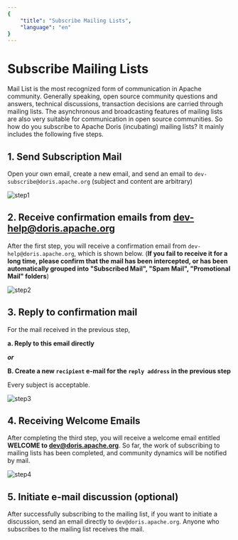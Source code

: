 ```yaml
---
{
    "title": "Subscribe Mailing Lists",
    "language": "en"
}
---
```


<!-- 
Licensed to the Apache Software Foundation (ASF) under one
or more contributor license agreements.  See the NOTICE file
distributed with this work for additional information
regarding copyright ownership.  The ASF licenses this file
to you under the Apache License, Version 2.0 (the
"License"); you may not use this file except in compliance
with the License.  You may obtain a copy of the License at

  http://www.apache.org/licenses/LICENSE-2.0

Unless required by applicable law or agreed to in writing,
software distributed under the License is distributed on an
"AS IS" BASIS, WITHOUT WARRANTIES OR CONDITIONS OF ANY
KIND, either express or implied.  See the License for the
specific language governing permissions and limitations
under the License.
-->

# Subscribe Mailing Lists

Mail List is the most recognized form of communication in Apache community. Generally speaking, open source community questions and answers, technical discussions, transaction decisions are carried through mailing lists. The asynchronous and broadcasting features of mailing lists are also very suitable for communication in open source communities. So how do you subscribe to Apache Doris (incubating) mailing lists? It mainly includes the following five steps.

## 1. Send Subscription Mail

Open your own email, create a new email, and send an email to `dev-subscribe@doris.apache.org` (subject and content are arbitrary)

![step1](/images/subscribe-mail-list-step1.png)

## 2. Receive confirmation emails from dev-help@doris.apache.org

After the first step, you will receive a confirmation email from `dev-help@doris.apache.org`, which is shown below. (**If you fail to receive it for a long time, please confirm that the mail has been intercepted, or has been automatically grouped into "Subscribed Mail", "Spam Mail", "Promotional Mail" folders**)

![step2](/images/subscribe-mail-list-step2.png)

## 3. Reply to confirmation mail

For the mail received in the previous step,

**a. Reply to this email directly**

***or***

**B. Create a new `recipient` e-mail for the `reply address` in the previous step**

Every subject is acceptable.

![step3](/images/subscribe-mail-list-step3.png)


## 4. Receiving Welcome Emails

After completing the third step, you will receive a welcome email entitled **WELCOME to dev@doris.apache.org**. So far, the work of subscribing to mailing lists has been completed, and community dynamics will be notified by mail.

![step4](/images/subscribe-mail-list-step4.png)


## 5. Initiate e-mail discussion (optional)

After successfully subscribing to the mailing list, if you want to initiate a discussion, send an email directly to `dev@doris.apache.org`. Anyone who subscribes to the mailing list receives the mail.
​
​
